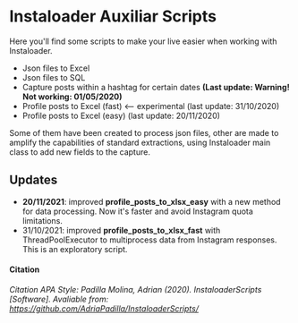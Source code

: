 # Instaloader Auxiliar Scripts

Here you'll find some scripts to make your live easier when working with Instaloader. 

- Json files to Excel
- Json files to SQL 
- Capture posts within a hashtag for certain dates **(Last update: Warning! Not working: 01/05/2020)**
- Profile posts to Excel (fast) <-- experimental (last update: 31/10/2020)
- Profile posts to Excel (easy) (last update: 20/11/2020)

Some of them have been created to process json files, other are made to amplify the capabilities of standard extractions, using Instaloader main class to add new fields to the capture.

## Updates 
- **20/11/2021**: improved **profile_posts_to_xlsx_easy** with a new method for data processing. Now it's faster and avoid Instagram quota limitations.
- 31/10/2021: improved **profile_posts_to_xlsx_fast** with ThreadPoolExecutor to multiprocess data from Instagram responses. This is an exploratory script.

#### Citation
*Citation APA Style: Padilla Molina, Adrian (2020). InstaloaderScripts [Software]. Avaliable from: https://github.com/AdriaPadilla/InstaloaderScripts/*

